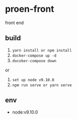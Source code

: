 # proen-front
front end

## build
1. `yarn install or npm install`
2. `docker-compose up -d`
3. `docoker-compose down`

or

1. `set up node v9.10.0`
2. `npm run serve or yarn serve`

## env
- node:v9.10.0

